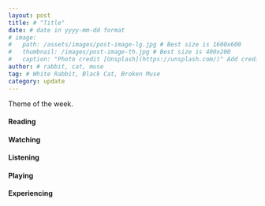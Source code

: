 ```yaml
---
layout: post
title: # "Title"
date: # date in yyyy-mm-dd format
# image:
#   path: /assets/images/post-image-lg.jpg # Best size is 1600x600
#   thumbnail: /images/post-image-th.jpg # Best size is 400x200
#   caption: "Photo credit [Unsplash](https://unsplash.com/)" Add credit
author: # rabbit, cat, muse
tag: # White Rabbit, Black Cat, Broken Muse
category: update
---
```


Theme of the week.

<!--more-->

#### Reading

#### Watching

#### Listening

#### Playing

#### Experiencing